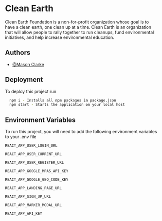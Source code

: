 
# Clean Earth

Clean Earth Foundation is a non-for-profit organization whose goal is to have a clean earth, one clean up at a time. Clean Earth is an organization that will allow people to rally together to run cleanups, fund environmental initiatives, and help increase environmental education.

## Authors

- [@Mason Clarke](https://github.com/Masons-coding)


## Deployment

To deploy this project run

```bash
  npm i - Installs all npm packages in package.json
  npm start - Starts the application on your local host
```


## Environment Variables

To run this project, you will need to add the following environment variables to your .env file

`REACT_APP_USER_LOGIN_URL`

`REACT_APP_USER_CURRENT_URL`

`REACT_APP_USER_REGISTER_URL`

`REACT_APP_GOOGLE_MPAS_API_KEY`

`REACT_APP_GOOGLE_GEO_CODE_KEY`

`REACT_APP_LANDING_PAGE_URL`

`REACT_APP_SIGN_UP_URL`

`REACT_APP_MARKER_MODAL_URL`

`REACT_APP_API_KEY`

